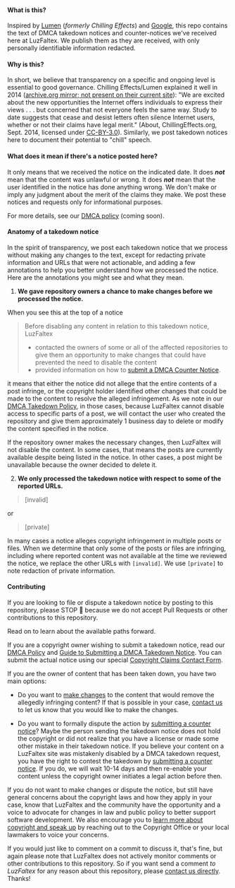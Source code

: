 #### What is this?

Inspired by [Lumen](https://lumendatabase.org/topics/1) (*formerly Chilling Effects*) and [Google](https://cloud.google.com/storage/docs/dmca), this repo contains the text of DMCA takedown notices and counter-notices we've received here at LuzFaltex. We publish them as they are received, with only personally identifiable information redacted.

#### Why is this?

In short, we believe that transparency on a specific and ongoing level is essential to good governance. Chilling Effects/Lumen explained it well in 2014 ([archive.org mirror; not present on their current site](https://web.archive.org/web/20140101160724/http://chillingeffects.org/#donato-if:~:text=We%20are%20excited%20about%20the%20new,its%20misuse%20to%20%22chill%22%20legitimate%20activity.)): "We are excited about the new opportunities the Internet offers individuals to express their views . . . but concerned that not everyone feels the same way. Study to date suggests that cease and desist letters often silence Internet users, whether or not their claims have legal merit." (About, ChillingEffects.org, Sept. 2014, licensed under [CC-BY-3.0](http://creativecommons.org/licenses/by/3.0/us/)). Similarly, we post takedown notices here to document their potential to "chill" speech.

#### What does it mean if there's a notice posted here?

It only means that we received the notice on the indicated date. It does ***not*** mean that the content was unlawful or wrong. It does ***not*** mean that the user identified in the notice has done anything wrong. We don't make or imply any judgment about the merit of the claims they make. We post these notices and requests only for informational purposes.

For more details, see our [DMCA policy](https://www.luzfaltex.com/policies/dmca) (coming soon).

#### Anatomy of a takedown notice

In the spirit of transparency, we post each takedown notice that we process without making any changes to the text, except for redacting private information and URLs that were not actionable, and adding a few annotations to help you better understand how we processed the notice. Here are the annotations you might see and what they mean.
1. **We gave repository owners a chance to make changes before we processed the notice.** 

When you see this at the top of a notice 
>Before disabling any content in relation to this takedown notice, LuzFaltex
>- contacted the owners of some or all of the affected repositories to give them an opportunity to make changes that could have prevented the need to disable the content 
>- provided information on how to [submit a DMCA Counter Notice](https://www.luzfaltex.com/docs/dmca/counter-notice). 

it means that either the notice did not allege that the entire contents of a post infringe, or the copyright holder identified other changes that could be made to the content to resolve the alleged infringement. As we note in our [DMCA Takedown Policy](https://www.luzfaltex.com/policies/dmca#how-does-this-actually-work), in those cases, because LuzFaltex cannot disable access to specific parts of a post, we will contact the user who created the repository and give them approximately 1 business day to delete or modify the content specified in the notice. 

If the repository owner makes the necessary changes, then LuzFaltex will not disable the content. In some cases, that means the posts are currently available despite being listed in the notice. In other cases, a post might be unavailable because the owner decided to delete it.

2. **We only processed the takedown notice with respect to some of the reported URLs.** 
>[invalid]

or
>[private]

In many cases a notice alleges copyright infringement in multiple posts or files. When we determine that only some of the posts or files are infringing, including where reported content was not available at the time we reviewed the notice, we replace the other URLs with `[invalid]`. We use `[private]` to note redaction of private information.

#### Contributing

If you are looking to file or dispute a takedown notice by posting to this repository, please STOP :stop_sign: because we do not accept Pull Requests or other contributions to this repository.

Read on to learn about the available paths forward.

If you are a copyright owner wishing to submit a takedown notice, read our [DMCA Policy](https://www.luzfaltex.com/policies/dmca) and [Guide to Submitting a DMCA Takedown Notice](https://www.luzfaltex.com/docs/dmca/takedown-notice). You can submit the actual notice using our special [Copyright Claims Contact Form](https://www.luzfaltex.com/contact/dmca/takedown-notice).

If you are the owner of content that has been taken down, you have two main options:

  - Do you want to [make changes](https://www.luzfaltex.com/policies/dmca#what-if-i-inadvertently-missed-the-window-to-make-changes) to the content that would remove the allegedly infringing content? If that is possible in your case, [contact us](https://www.luzfaltex.com/contact/support) to let us know that you would like to make the changes.

  - Do you want to formally dispute the action by [submitting a counter notice](https://www.luzfaltex.com/docs/dmca/counter-notice)? Maybe the person sending the takedown notice does not hold the copyright or did not realize that you have a license or made some other mistake in their takedown notice. If you believe your content on a LuzFaltex site was mistakenly disabled by a DMCA takedown request, you have the right to contest the takedown by [submitting a counter notice](https://www.luzfaltex.com/docs/dmca/counter-notice). If you do, we will wait 10-14 days and then re-enable your content unless the copyright owner initiates a legal action before then.

If you do not want to make changes or dispute the notice, but still have general concerns about the copyright laws and how they apply in your case, know that LuzFaltex and the community have the opportunity and a voice to advocate for changes in law and public policy to better support software development. We also encourage you to [learn more about copyright and speak up](https://www.luzfaltex.com/policies/dmca#learn-more-and-speak-up) by reaching out to the Copyright Office or your local lawmakers to voice your concerns.

If you would just like to comment on a commit to discuss it, that's fine, but again please note that LuzFaltex does not actively monitor comments or other contributions to this repository. So if you want send a comment *to LuzFaltex* for any reason about this repository, please [contact us directly](https://www.luzfaltex.com/contact/support). Thanks!


